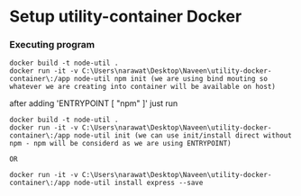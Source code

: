 # Setup utility-container Docker

### Executing program

```
docker build -t node-util .
docker run -it -v C:\Users\narawat\Desktop\Naveen\utility-docker-container\:/app node-util npm init (we are using bind mouting so whatever we are creating into container will be available on host)
```

after adding 'ENTRYPOINT [ "npm" ]' just run
```
docker build -t node-util .
docker run -it -v C:\Users\narawat\Desktop\Naveen\utility-docker-container\:/app node-util init (we can use init/install direct without npm - npm will be considerd as we are using ENTRYPOINT)

OR

docker run -it -v C:\Users\narawat\Desktop\Naveen\utility-docker-container\:/app node-util install express --save
```
